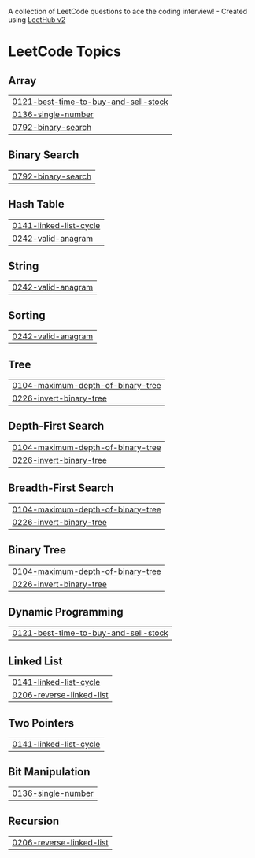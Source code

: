 A collection of LeetCode questions to ace the coding interview! - Created using [LeetHub v2](https://github.com/arunbhardwaj/LeetHub-2.0)
<!---LeetCode Topics Start-->
# LeetCode Topics
## Array
|  |
| ------- |
| [0121-best-time-to-buy-and-sell-stock](https://github.com/MarkBrianK/leethub/tree/master/0121-best-time-to-buy-and-sell-stock) |
| [0136-single-number](https://github.com/MarkBrianK/leethub/tree/master/0136-single-number) |
| [0792-binary-search](https://github.com/MarkBrianK/leethub/tree/master/0792-binary-search) |
## Binary Search
|  |
| ------- |
| [0792-binary-search](https://github.com/MarkBrianK/leethub/tree/master/0792-binary-search) |
## Hash Table
|  |
| ------- |
| [0141-linked-list-cycle](https://github.com/MarkBrianK/leethub/tree/master/0141-linked-list-cycle) |
| [0242-valid-anagram](https://github.com/MarkBrianK/leethub/tree/master/0242-valid-anagram) |
## String
|  |
| ------- |
| [0242-valid-anagram](https://github.com/MarkBrianK/leethub/tree/master/0242-valid-anagram) |
## Sorting
|  |
| ------- |
| [0242-valid-anagram](https://github.com/MarkBrianK/leethub/tree/master/0242-valid-anagram) |
## Tree
|  |
| ------- |
| [0104-maximum-depth-of-binary-tree](https://github.com/MarkBrianK/leethub/tree/master/0104-maximum-depth-of-binary-tree) |
| [0226-invert-binary-tree](https://github.com/MarkBrianK/leethub/tree/master/0226-invert-binary-tree) |
## Depth-First Search
|  |
| ------- |
| [0104-maximum-depth-of-binary-tree](https://github.com/MarkBrianK/leethub/tree/master/0104-maximum-depth-of-binary-tree) |
| [0226-invert-binary-tree](https://github.com/MarkBrianK/leethub/tree/master/0226-invert-binary-tree) |
## Breadth-First Search
|  |
| ------- |
| [0104-maximum-depth-of-binary-tree](https://github.com/MarkBrianK/leethub/tree/master/0104-maximum-depth-of-binary-tree) |
| [0226-invert-binary-tree](https://github.com/MarkBrianK/leethub/tree/master/0226-invert-binary-tree) |
## Binary Tree
|  |
| ------- |
| [0104-maximum-depth-of-binary-tree](https://github.com/MarkBrianK/leethub/tree/master/0104-maximum-depth-of-binary-tree) |
| [0226-invert-binary-tree](https://github.com/MarkBrianK/leethub/tree/master/0226-invert-binary-tree) |
## Dynamic Programming
|  |
| ------- |
| [0121-best-time-to-buy-and-sell-stock](https://github.com/MarkBrianK/leethub/tree/master/0121-best-time-to-buy-and-sell-stock) |
## Linked List
|  |
| ------- |
| [0141-linked-list-cycle](https://github.com/MarkBrianK/leethub/tree/master/0141-linked-list-cycle) |
| [0206-reverse-linked-list](https://github.com/MarkBrianK/leethub/tree/master/0206-reverse-linked-list) |
## Two Pointers
|  |
| ------- |
| [0141-linked-list-cycle](https://github.com/MarkBrianK/leethub/tree/master/0141-linked-list-cycle) |
## Bit Manipulation
|  |
| ------- |
| [0136-single-number](https://github.com/MarkBrianK/leethub/tree/master/0136-single-number) |
## Recursion
|  |
| ------- |
| [0206-reverse-linked-list](https://github.com/MarkBrianK/leethub/tree/master/0206-reverse-linked-list) |
<!---LeetCode Topics End-->
